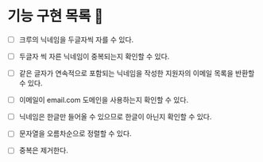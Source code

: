 # 기능 구현 목록 🌈

- [ ] 크루의 닉네임을 두글자씩 자를 수 있다.

- [ ] 두글자 씩 자른 닉네임이 중복되는지 확인할 수 있다.

- [ ] 같은 글자가 연속적으로 포함되는 닉네임을 작성한 지원자의 이메일 목록을 반환할 수 있다.

- [ ] 이메일이 email.com 도메인을 사용하는지 확인할 수 있다.

- [ ] 닉네임은 한글만 들어올 수 있으므로 한글이 아닌지 확인할 수 있다.

- [ ] 문자열을 오름차순으로 정렬할 수 있다.

- [ ] 중복은 제거한다.
